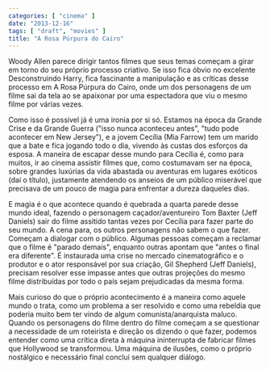 ```yaml
---
categories: [ "cinema" ]
date: "2013-12-16"
tags: [ "draft", "movies" ]
title: "A Rosa Púrpura do Cairo"
---
```

Woody Allen parece dirigir tantos filmes que seus temas começam a
girar em torno do seu próprio processo criativo. Se isso fica óbvio
no excelente Desconstruindo Harry, fica fascinante a manipulação e
as críticas desse processo em A Rosa Púrpura do Cairo, onde um dos
personagens de um filme sai da tela ao se apaixonar por uma espectadora
que viu o mesmo filme por várias vezes.

Como isso é possível já é uma ironia por si só. Estamos na época
da Grande Crise e da Grande Guerra ("isso nunca aconteceu antes",
"tudo pode acontecer em New Jersey"), e a jovem Cecília (Mia Farrow)
tem um marido que a bate e fica jogando todo o dia, vivendo às custas
dos esforços da esposa. A maneira de escapar desse mundo para Cecília
é, como para muitos, ir ao cinema assistir filmes que, como costumavam
ser na época, sobre grandes luxúrias da vida abastada ou aventuras em
lugares exóticos (daí o título), justamente atendendo os anseios de
um público miserável que precisava de um pouco de magia para enfrentar
a dureza daqueles dias.

E magia é o que acontece quando é quebrada a quarta parede desse mundo
ideal, fazendo o personagem caçador/aventureiro Tom Baxter (Jeff Daniels)
sair do filme assitido tantas vezes por Cecília para fazer parte do seu
mundo. A cena para, os outros personagens não sabem o que fazer. Começam
a dialogar com o público. Algumas pessoas começam a reclamar que o
filme é "parado demais", enquanto outras apontam que "antes o final
era diferente". É instaurada uma crise no mercado cinematográfico e
o produtor e o ator responsável por sua criação, Gil Shepherd (Jeff
Daniels), precisam resolver esse impasse antes que outras projeções do
mesmo filme distribuídas por todo o país sejam prejudicadas da mesma
forma.

Mais curioso do que o próprio acontecimento é a maneira como aquele
mundo o trata, como um problema a ser resolvido e como uma rebeldia que
poderia muito bem ter vindo de algum comunista/anarquista maluco. Quando
os personagens do filme dentro do filme começam a se questionar a
necessidade de um roteirista e direção os dizendo o que fazer, podemos
entender como uma crítica direta à máquina ininterrupta de fabricar
filmes que Hollywood se transformou. Uma máquina de ilusões, como o
próprio nostálgico e necessário final conclui sem qualquer diálogo.

